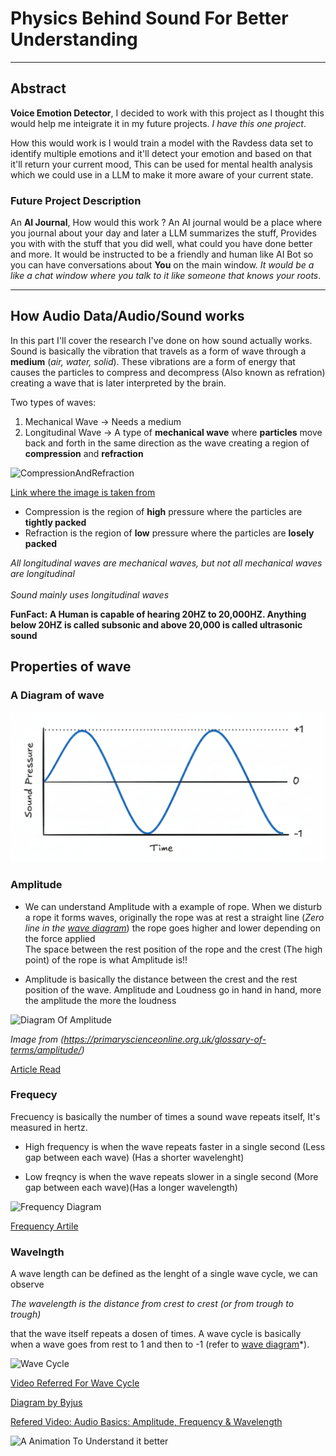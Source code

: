 # Physics Behind Sound For Better Understanding

---

## Abstract
**Voice Emotion Detector**, I decided to work with this project as I thought this would help me inteigrate it in my future projects. *I have this one project*.

How this would work is I would train a model with the Ravdess data set to identify multiple emotions and it'll detect your emotion and based on that it'll return your current mood, This can be used for mental health analysis which we could use in a LLM to make it more aware of your current state.

### Future Project Description
An **AI Journal**, How would this work ? An AI journal would be a place where you journal about your day and later a LLM summarizes the stuff, Provides you with with the stuff that you did well, what could you have done better and more. It would be instructed to be a friendly and human like AI Bot so you can have conversations about **You** on the main window. *It would be a like a chat window where you talk to it like someone that knows your roots*.

---

## How Audio Data/Audio/Sound works

In this part I'll cover the research I've done on how sound actually works.
Sound is basically the vibration that travels as a form of wave through a **medium** (*air, water, solid*). These vibrations are a form of energy that causes the particles to compress and decompress (Also known as refration) creating a wave that is later interpreted by the brain. 

Two types of waves: 
1. Mechanical Wave -> Needs a medium 
2. Longitudinal Wave -> A type of **mechanical wave** where **particles** move back and forth in the same direction as the wave creating a region of **compression** and **refraction**


![CompressionAndRefraction](https://www.soundproofingcompany.com/wp-content/uploads/2018/11/amplitude-e1447285050750.gif)

[Link where the image is taken from](https://www.soundproofingcompany.com/soundproofing_101/what-is-sound)

- Compression is the region of **high** pressure where the particles are **tightly packed**
- Refraction is the region of **low** pressure where the particles are **losely packed**

*All longitudinal waves are mechanical waves, but not all mechanical waves are longitudinal <br><br>*
*Sound mainly uses longitudinal waves*

**FunFact: A Human is capable of hearing 20HZ to 20,000HZ. Anything below 20HZ is called subsonic and above 20,000 is called ultrasonic sound**

## Properties of wave

### A Diagram of wave

![SoundWaveDiagram](Images/SoundWaveDiagram.png)

### Amplitude

- We can understand Amplitude with a example of rope.
When we disturb a rope it forms waves, originally the rope was at rest a straight line (*Zero line in the [wave diagram](#a-diagram-of-wave)*) the rope goes higher and lower depending on the force applied <br> The space between the rest position of the rope and the crest (The high point) of the rope is what Amplitude is!!



- Amplitude is basically the distance between the crest and the rest position of the wave. Amplitude and Loudness go in hand in hand, more the amplitude the more the loudness

![Diagram Of Amplitude](https://i0.wp.com/primaryscienceonline.org.uk/wp-content/uploads/2021/08/Amplitude.jpg?w=960&ssl=1)

*Image from (https://primaryscienceonline.org.uk/glossary-of-terms/amplitude/)*

[Article Read](https://www.physicsclassroom.com/class/waves/lesson-2/the-anatomy-of-a-wave)

### Frequecy

Frecuency is basically the number of times a sound wave repeats itself, It's measured in hertz.

- High frequency is when the wave repeats faster in a single second (Less gap between each wave) (Has a shorter wavelenght)

- Low freqncy is when the wave repeats slower in a single second (More gap between each wave)(Has a longer wavelength)

![Frequency Diagram](https://i0.wp.com/silvergravy.com/wp-content/uploads/2012/04/high_low_freq2.jpg)

[Frequency Artile](https://uvicaudio.wordpress.com/2014/10/29/frequency-filtering/)



### Wavelngth



A wave length can be defined as the lenght of a single wave cycle, we can observe 

*The wavelength is the distance from crest to crest (or from trough to trough)*

that the wave itself repeats a dosen of times. A wave cycle is basically when a wave goes from rest to 1 and then to -1 (refer to [wave diagram](#a-diagram-of-wave)*).

![Wave Cycle](https://cdn1.byjus.com/wp-content/uploads/2020/07/Characteristics-Of-Sound-Waves-Amplitude-Frequency-Wavelength-And-Timbre-1.png)

[Video Referred For Wave Cycle](https://youtu.be/m_Uz1rGo5l4)

[Diagram by Byjus](https://byjus.com/physics/characteristics-of-sound-wavesamplitude/)


[Refered Video: Audio Basics: Amplitude, Frequency & Wavelength](https://youtu.be/oswC6HiqHjM)


![A Animation To Understand it better](https://www.tremblingsandwarblings.com/wp-content/uploads/2017/03/planewave_modified_todouble1.gif)


